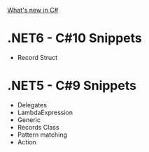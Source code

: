 [What's new in C#](https://docs.microsoft.com/de-de/dotnet/csharp/whats-new/csharp-9)
# .NET6 - C#10 Snippets
* Record Struct
# .NET5 - C#9 Snippets
* Delegates
* LambdaExpression
* Generic
* Records Class
* Pattern matching
* Action


